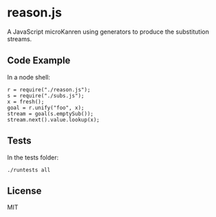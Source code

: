 # reason.js

A JavaScript microKanren using generators to produce the substitution streams.

## Code Example

In a node shell:

    r = require("./reason.js");
    s = require("./subs.js");
    x = fresh();
    goal = r.unify("foo", x);
    stream = goal(s.emptySub());
    stream.next().value.lookup(x);
    
## Tests

In the tests folder:

    ./runtests all

## License

MIT
